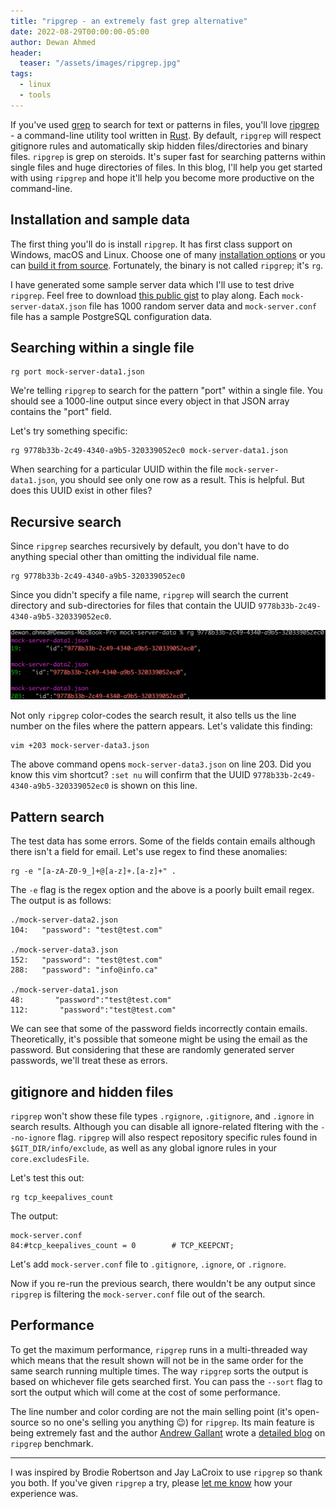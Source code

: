 ```yaml
---
title: "ripgrep - an extremely fast grep alternative"
date: 2022-08-29T00:00:00-05:00
author: Dewan Ahmed
header:
  teaser: "/assets/images/ripgrep.jpg"
tags:
  - linux
  - tools
---
```


<!-- Google tag (gtag.js) -->
<script async src="https://www.googletagmanager.com/gtag/js?id=G-6Y8EX6JQCW"></script>
<script>
  window.dataLayer = window.dataLayer || [];
  function gtag(){dataLayer.push(arguments);}
  gtag('js', new Date());

  gtag('config', 'G-6Y8EX6JQCW');
</script>

If you've used [grep](https://man7.org/linux/man-pages/man1/grep.1.html) to search for text or patterns in files, you'll love [ripgrep](https://github.com/BurntSushi/ripgrep) - a command-line utility tool written in [Rust](https://www.rust-lang.org/). By default, `ripgrep` will respect gitignore rules and automatically skip hidden files/directories and binary files. `ripgrep` is grep on steroids. It's super fast for searching patterns within single files and huge directories of files. In this blog, I'll help you get started with using `ripgrep` and hope it'll help you become more productive on the command-line.  

## Installation and sample data

The first thing you'll do is install `ripgrep`. It has first class support on Windows, macOS and Linux. Choose one of many [installation options](https://github.com/BurntSushi/ripgrep#installation) or you can [build it from source](https://github.com/BurntSushi/ripgrep#building). Fortunately, the binary is not called `ripgrep`; it's `rg`.

I have generated some sample server data which I'll use to test drive `ripgrep`. Feel free to download [this public gist](https://gist.github.com/dewandemo/26797dfbc2d3839bfe29621015566e8e) to play along. Each `mock-server-dataX.json` file has 1000 random server data and `mock-server.conf` file has a sample PostgreSQL configuration data.

## Searching within a single file

```
rg port mock-server-data1.json
```

We're telling `ripgrep` to search for the pattern "port" within a single file. You should see a 1000-line output since every object in that JSON array contains the "port" field.

Let's try something specific:

```
rg 9778b33b-2c49-4340-a9b5-320339052ec0 mock-server-data1.json
```

When searching for a particular UUID within the file `mock-server-data1.json`, you should see only one row as a result. This is helpful. But does this UUID exist in other files?

## Recursive search

Since `ripgrep` searches recursively by default, you don't have to do anything special other than omitting the individual file name.

```
rg 9778b33b-2c49-4340-a9b5-320339052ec0
```

Since you didn't specify a file name, `ripgrep` will search the current directory and sub-directories for files that contain the UUID `9778b33b-2c49-4340-a9b5-320339052ec0`.

![Recursive search](/assets/images/ripgrep-recursive.png)

Not only `ripgrep` color-codes the search result, it also tells us the line number on the files where the pattern appears. Let's validate this finding:

```
vim +203 mock-server-data3.json
```

The above command opens `mock-server-data3.json` on line 203. Did you know this vim shortcut? `:set nu` will confirm that the UUID `9778b33b-2c49-4340-a9b5-320339052ec0` is shown on this line. 

## Pattern search

The test data has some errors. Some of the fields contain emails although there isn't a field for email. Let's use regex to find these anomalies:

```
rg -e "[a-zA-Z0-9_]+@[a-z]+.[a-z]+" .
```

The `-e` flag is the regex option and the above is a poorly built email regex. The output is as follows:

```
./mock-server-data2.json
104:   "password": "test@test.com"

./mock-server-data3.json
152:   "password": "test@test.com"
288:   "password": "info@info.ca"

./mock-server-data1.json
48:       "password":"test@test.com"
112:       "password":"test@test.com"
```

We can see that some of the password fields incorrectly contain emails. Theoretically, it's possible that someone might be using the email as the password. But considering that these are randomly generated server passwords, we'll treat these as errors.

## gitignore and hidden files

`ripgrep` won't show these file types `.rgignore`, `.gitignore`, and `.ignore`
in search results. Although you can disable all ignore-related fltering with the `--no-ignore` flag. `ripgrep` will also respect repository specific rules found in `$GIT_DIR/info/exclude`, as well as any global ignore rules in your `core.excludesFile`.

Let's test this out:

```
rg tcp_keepalives_count
```

The output:

```
mock-server.conf
84:#tcp_keepalives_count = 0		# TCP_KEEPCNT;
```

Let's add `mock-server.conf` file to `.gitignore`, `.ignore`, or `.rignore`. 

Now if you re-run the previous search, there wouldn't be any output since `ripgrep` is filtering the `mock-server.conf` file out of the search.

## Performance

To get the maximum performance, `ripgrep` runs in a multi-threaded way which means that the result shown will not be in the same order for the same search running multiple times. The way `ripgrep` sorts the output is based on whichever file gets searched first. You can pass the `--sort` flag to sort the output which will come at the cost of some performance.

The line number and color cording are not the main selling point (it's open-source so no one's selling you anything :wink:) for `ripgrep`. Its main feature is being extremely fast and the author [Andrew Gallant](https://blog.burntsushi.net/) wrote a [detailed blog](https://blog.burntsushi.net/ripgrep/) on `ripgrep` benchmark.

---

I was inspired by Brodie Robertson and Jay LaCroix to use `ripgrep` so thank you both. If you've given `ripgrep` a try, please [let me know](https://twitter.com/DewanAhmed) how your experience was.  

